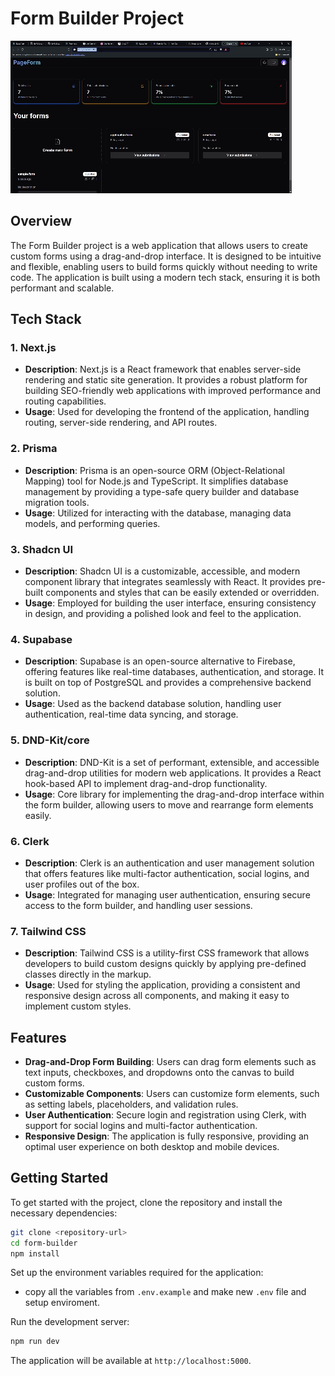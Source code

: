 # Form Builder Project

![Form Builder Tutorial](./assets/demo.gif)


## Overview

The Form Builder project is a web application that allows users to create custom forms using a drag-and-drop interface. It is designed to be intuitive and flexible, enabling users to build forms quickly without needing to write code. The application is built using a modern tech stack, ensuring it is both performant and scalable.

## Tech Stack

### 1. **Next.js**
   - **Description**: Next.js is a React framework that enables server-side rendering and static site generation. It provides a robust platform for building SEO-friendly web applications with improved performance and routing capabilities.
   - **Usage**: Used for developing the frontend of the application, handling routing, server-side rendering, and API routes.

### 2. **Prisma**
   - **Description**: Prisma is an open-source ORM (Object-Relational Mapping) tool for Node.js and TypeScript. It simplifies database management by providing a type-safe query builder and database migration tools.
   - **Usage**: Utilized for interacting with the database, managing data models, and performing queries.

### 3. **Shadcn UI**
   - **Description**: Shadcn UI is a customizable, accessible, and modern component library that integrates seamlessly with React. It provides pre-built components and styles that can be easily extended or overridden.
   - **Usage**: Employed for building the user interface, ensuring consistency in design, and providing a polished look and feel to the application.

### 4. **Supabase**
   - **Description**: Supabase is an open-source alternative to Firebase, offering features like real-time databases, authentication, and storage. It is built on top of PostgreSQL and provides a comprehensive backend solution.
   - **Usage**: Used as the backend database solution, handling user authentication, real-time data syncing, and storage.

### 5. **DND-Kit/core**
   - **Description**: DND-Kit is a set of performant, extensible, and accessible drag-and-drop utilities for modern web applications. It provides a React hook-based API to implement drag-and-drop functionality.
   - **Usage**: Core library for implementing the drag-and-drop interface within the form builder, allowing users to move and rearrange form elements easily.

### 6. **Clerk**
   - **Description**: Clerk is an authentication and user management solution that offers features like multi-factor authentication, social logins, and user profiles out of the box.
   - **Usage**: Integrated for managing user authentication, ensuring secure access to the form builder, and handling user sessions.

### 7. **Tailwind CSS**
   - **Description**: Tailwind CSS is a utility-first CSS framework that allows developers to build custom designs quickly by applying pre-defined classes directly in the markup.
   - **Usage**: Used for styling the application, providing a consistent and responsive design across all components, and making it easy to implement custom styles.

## Features

- **Drag-and-Drop Form Building**: Users can drag form elements such as text inputs, checkboxes, and dropdowns onto the canvas to build custom forms.
- **Customizable Components**: Users can customize form elements, such as setting labels, placeholders, and validation rules.
- **User Authentication**: Secure login and registration using Clerk, with support for social logins and multi-factor authentication.
- **Responsive Design**: The application is fully responsive, providing an optimal user experience on both desktop and mobile devices.

## Getting Started

To get started with the project, clone the repository and install the necessary dependencies:

```bash
git clone <repository-url>
cd form-builder
npm install
```

Set up the environment variables required for the application:
- copy all the variables from `.env.example` and make new `.env` file and setup enviroment.

Run the development server:

```bash
npm run dev
```

The application will be available at `http://localhost:5000`.

